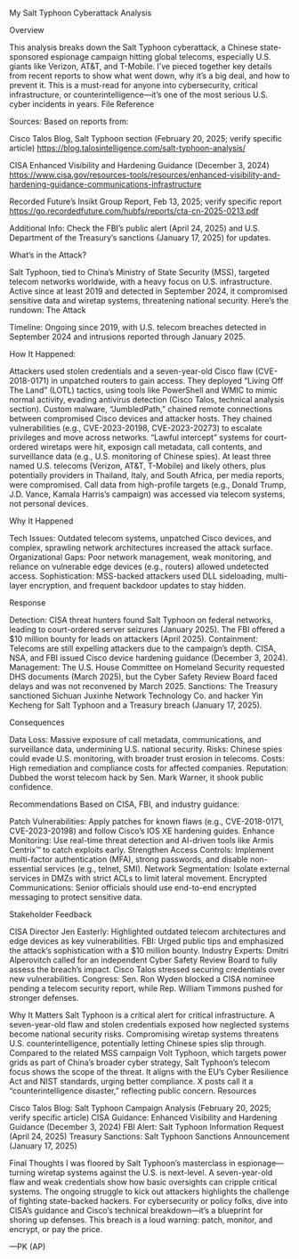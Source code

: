 My Salt Typhoon Cyberattack Analysis

Overview

This analysis breaks down the Salt Typhoon cyberattack, a Chinese state-sponsored espionage campaign hitting global telecoms, especially U.S. giants like Verizon, AT&T, and T-Mobile. I’ve pieced together key details from recent reports to show what went down, why it’s a big deal, and how to prevent it. This is a must-read for anyone into cybersecurity, critical infrastructure, or counterintelligence—it’s one of the most serious U.S. cyber incidents in years.
File Reference

Sources: Based on reports from:

Cisco Talos Blog, Salt Typhoon section (February 20, 2025; verify specific article) https://blog.talosintelligence.com/salt-typhoon-analysis/

CISA Enhanced Visibility and Hardening Guidance (December 3, 2024) https://www.cisa.gov/resources-tools/resources/enhanced-visibility-and-hardening-guidance-communications-infrastructure

Recorded Future’s Insikt Group Report, Feb 13, 2025; verify specific report https://go.recordedfuture.com/hubfs/reports/cta-cn-2025-0213.pdf


Additional Info: Check the FBI’s public alert (April 24, 2025) and U.S. Department of the Treasury’s sanctions (January 17, 2025) for updates.

What’s in the Attack?

Salt Typhoon, tied to China’s Ministry of State Security (MSS), targeted telecom networks worldwide, with a heavy focus on U.S. infrastructure. Active since at least 2019 and detected in September 2024, it compromised sensitive data and wiretap systems, threatening national security. Here’s the rundown:
The Attack

Timeline: Ongoing since 2019, with U.S. telecom breaches detected in September 2024 and intrusions reported through January 2025.

How It Happened:

Attackers used stolen credentials and a seven-year-old Cisco flaw (CVE-2018-0171) in unpatched routers to gain access.
They deployed “Living Off The Land” (LOTL) tactics, using tools like PowerShell and WMIC to mimic normal activity, evading antivirus detection (Cisco Talos, technical analysis section).
Custom malware, “JumbledPath,” chained remote connections between compromised Cisco devices and attacker hosts.
They chained vulnerabilities (e.g., CVE-2023-20198, CVE-2023-20273) to escalate privileges and move across networks.
“Lawful intercept” systems for court-ordered wiretaps were hit, exposign call metadata, call contents, and surveillance data (e.g., U.S. monitoring of Chinese spies).
At least three named U.S. telecoms (Verizon, AT&T, T-Mobile) and likely others, plus potentially providers in Thailand, Italy, and South Africa, per media reports, were compromised.
Call data from high-profile targets (e.g., Donald Trump, J.D. Vance, Kamala Harris’s campaign) was accessed via telecom systems, not personal devices.



Why It Happened

Tech Issues: Outdated telecom systems, unpatched Cisco devices, and complex, sprawling network architectures increased the attack surface.
Organizational Gaps: Poor network management, weak monitoring, and reliance on vulnerable edge devices (e.g., routers) allowed undetected access.
Sophistication: MSS-backed attackers used DLL sideloading, multi-layer encryption, and frequent backdoor updates to stay hidden.

Response

Detection: CISA threat hunters found Salt Typhoon on federal networks, leading to court-ordered server seizures (January 2025). The FBI offered a $10 million bounty for leads on attackers (April 2025).
Containment: Telecoms are still expelling attackers due to the campaign’s depth. CISA, NSA, and FBI issued Cisco device hardening guidance (December 3, 2024).
Management: The U.S. House Committee on Homeland Security requested DHS documents (March 2025), but the Cyber Safety Review Board faced delays and was not reconvened by March 2025.
Sanctions: The Treasury sanctioned Sichuan Juxinhe Network Technology Co. and hacker Yin Kecheng for Salt Typhoon and a Treasury breach (January 17, 2025).

Consequences

Data Loss: Massive exposure of call metadata, communications, and surveillance data, undermining U.S. national security.
Risks: Chinese spies could evade U.S. monitoring, with broader trust erosion in telecoms.
Costs: High remediation and compliance costs for affected companies.
Reputation: Dubbed the worst telecom hack by Sen. Mark Warner, it shook public confidence.

Recommendations
Based on CISA, FBI, and industry guidance:

Patch Vulnerabilities: Apply patches for known flaws (e.g., CVE-2018-0171, CVE-2023-20198) and follow Cisco’s IOS XE hardening guides.
Enhance Monitoring: Use real-time threat detection and AI-driven tools like Armis Centrix™ to catch exploits early.
Strengthen Access Controls: Implement multi-factor authentication (MFA), strong passwords, and disable non-essential services (e.g., telnet, SMI).
Network Segmentation: Isolate external services in DMZs with strict ACLs to limit lateral movement.
Encrypted Communications: Senior officials should use end-to-end encrypted messaging to protect sensitive data.

Stakeholder Feedback

CISA Director Jen Easterly: Highlighted outdated telecom architectures and edge devices as key vulnerabilities.
FBI: Urged public tips and emphasized the attack’s sophistication with a $10 million bounty.
Industry Experts: Dmitri Alperovitch called for an independent Cyber Safety Review Board to fully assess the breach’s impact. Cisco Talos stressed securing credentials over new vulnerabilities.
Congress: Sen. Ron Wyden blocked a CISA nominee pending a telecom security report, while Rep. William Timmons pushed for stronger defenses.

Why It Matters
Salt Typhoon is a critical alert for critical infrastructure. A seven-year-old flaw and stolen credentials exposed how neglected systems become national security risks. Compromising wiretap systems threatens U.S. counterintelligence, potentially letting Chinese spies slip through. Compared to the related MSS campaign Volt Typhoon, which targets power grids as part of China’s broader cyber strategy, Salt Typhoon’s telecom focus shows the scope of the threat. It aligns with the EU’s Cyber Resilience Act and NIST standards, urging better compliance. X posts call it a “counterintelligence disaster,” reflecting public concern.
Resources

Cisco Talos Blog: Salt Typhoon Campaign Analysis (February 20, 2025; verify specific article)
CISA Guidance: Enhanced Visibility and Hardening Guidance (December 3, 2024)
FBI Alert: Salt Typhoon Information Request (April 24, 2025)
Treasury Sanctions: Salt Typhoon Sanctions Announcement (January 17, 2025)

Final Thoughts
I was floored by Salt Typhoon’s masterclass in espionage—turning wiretap systems against the U.S. is next-level. A seven-year-old flaw and weak credentials show how basic oversights can cripple critical systems. The ongoing struggle to kick out attackers highlights the challenge of fighting state-backed hackers. For cybersecurity or policy folks, dive into CISA’s guidance and Cisco’s technical breakdown—it’s a blueprint for shoring up defenses. This breach is a loud warning: patch, monitor, and encrypt, or pay the price.

—PK (AP)
